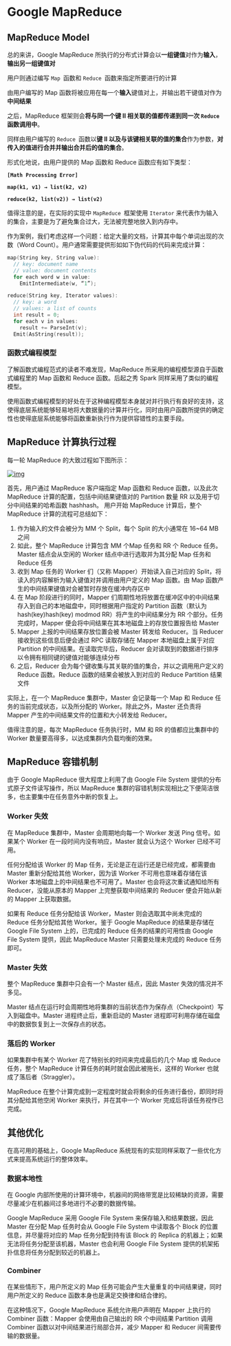 # **Google MapReduce**

## **MapReduce Model**

总的来讲，Google MapReduce 所执行的分布式计算会以**一组键值**对作为**输入**，**输出另一组键值对**

用户则通过编写 `Map `函数和 `Reduce `函数来指定所要进行的计算

由用户编写的 Map 函数将被应用在每一个**输入**键值对上，并输出若干键值对作为**中间结果**

之后，MapReduce 框架则会**将与同一个键 II 相关联的值都传递到同一次 `Reduce `函数调用中**。

同样由用户编写的 `Reduce `函数以**键 II 以及与该键相关联的值的集合**作为参数，**对传入的值进行合并并输出合并后的值的集合**。

形式化地说，由用户提供的 Map 函数和 Reduce 函数应有如下类型：

**`[Math Processing Error] `**

**`map(k1, v1) → list(k2, v2) `**

**`reduce(k2, list(v2)) → list(v2)`**

值得注意的是，在实际的实现中 `MapReduce `框架使用 `Iterator` 来代表作为输入的集合，主要是为了避免集合过大，无法被完整地放入到内存中。

作为案例，我们考虑这样一个问题：给定大量的文档，计算其中每个单词出现的次数（Word Count）。用户通常需要提供形如如下伪代码的代码来完成计算：

```c++
map(String key, String value):
  // key: document name
  // value: document contents
  for each word w in value:
    EmitIntermediate(w, “1”);

reduce(String key, Iterator values):
  // key: a word
  // values: a list of counts
  int result = 0;
  for each v in values:
    result += ParseInt(v);
  Emit(AsString(result));
```

### **函数式编程模型**

了解函数式编程范式的读者不难发现，MapReduce 所采用的编程模型源自于函数式编程里的 Map 函数和 Reduce 函数。后起之秀 Spark 同样采用了类似的编程模型。

使用函数式编程模型的好处在于这种编程模型本身就对并行执行有良好的支持，这使得底层系统能够轻易地将大数据量的计算并行化，同时由用户函数所提供的确定性也使得底层系统能够将函数重新执行作为提供容错性的主要手段。

## MapReduce 计算执行过程

每一轮 MapReduce 的大致过程如下图所示：

[![img](https://mr-dai.github.io/img/mapreduce_summary/mapreduce_architecture.png)](https://mr-dai.github.io/img/mapreduce_summary/mapreduce_architecture.png)

首先，用户通过 MapReduce 客户端指定 Map 函数和 Reduce 函数，以及此次 MapReduce 计算的配置，包括中间结果键值对的 Partition 数量 RR 以及用于切分中间结果的哈希函数 hashhash。
用户开始 MapReduce 计算后，整个 MapReduce 计算的流程可总结如下：

1. 作为输入的文件会被分为 MM 个 Split，每个 Split 的大小通常在 16~64 MB 之间
2. 如此，整个 MapReduce 计算包含 MM 个Map 任务和 RR 个 Reduce 任务。Master 结点会从空闲的 Worker 结点中进行选取并为其分配 Map 任务和 Reduce 任务
3. 收到 Map 任务的 Worker 们（又称 Mapper）开始读入自己对应的 Split，将读入的内容解析为输入键值对并调用由用户定义的 Map 函数。由 Map 函数产生的中间结果键值对会被暂时存放在缓冲内存区中
4. 在 Map 阶段进行的同时，Mapper 们周期性地将放置在缓冲区中的中间结果存入到自己的本地磁盘中，同时根据用户指定的 Partition 函数（默认为 hash(key)hash(key) modmod RR）将产生的中间结果分为 RR 个部分。任务完成时，Mapper 便会将中间结果在其本地磁盘上的存放位置报告给 Master
5. Mapper 上报的中间结果存放位置会被 Master 转发给 Reducer。当 Reducer 接收到这些信息后便会通过 RPC 读取存储在 Mapper 本地磁盘上属于对应 Partition 的中间结果。在读取完毕后，Reducer 会对读取到的数据进行排序以令拥有相同键的键值对能够连续分布
6. 之后，Reducer 会为每个键收集与其关联的值的集合，并以之调用用户定义的 Reduce 函数。Reduce 函数的结果会被放入到对应的 Reduce Partition 结果文件

实际上，在一个 MapReduce 集群中，Master 会记录每一个 Map 和 Reduce 任务的当前完成状态，以及所分配的 Worker。除此之外，Master 还负责将 Mapper 产生的中间结果文件的位置和大小转发给 Reducer。

值得注意的是，每次 MapReduce 任务执行时，MM 和 RR 的值都应比集群中的 Worker 数量要高得多，以达成集群内负载均衡的效果。

## **MapReduce 容错机制**

由于 Google MapReduce 很大程度上利用了由 Google File System 提供的分布式原子文件读写操作，所以 MapReduce 集群的容错机制实现相比之下便简洁很多，也主要集中在任务意外中断的恢复上。

### **Worker 失效**

在 MapReduce 集群中，Master 会周期地向每一个 Worker 发送 Ping 信号。如果某个 Worker 在一段时间内没有响应，Master 就会认为这个 Worker 已经不可用。

任何分配给该 Worker 的 Map 任务，无论是正在运行还是已经完成，都需要由 Master 重新分配给其他 Worker，因为该 Worker 不可用也意味着存储在该 Worker 本地磁盘上的中间结果也不可用了。Master 也会将这次重试通知给所有 Reducer，没能从原本的 Mapper 上完整获取中间结果的 Reducer 便会开始从新的 Mapper 上获取数据。

如果有 Reduce 任务分配给该 Worker，Master 则会选取其中尚未完成的 Reduce 任务分配给其他 Worker。鉴于 Google MapReduce 的结果是存储在 Google File System 上的，已完成的 Reduce 任务的结果的可用性由 Google File System 提供，因此 MapReduce Master 只需要处理未完成的 Reduce 任务即可。

### **Master 失效**

整个 MapReduce 集群中只会有一个 Master 结点，因此 Master 失效的情况并不多见。

Master 结点在运行时会周期性地将集群的当前状态作为保存点（Checkpoint）写入到磁盘中。Master 进程终止后，重新启动的 Master 进程即可利用存储在磁盘中的数据恢复到上一次保存点的状态。

### **落后的 Worker**

如果集群中有某个 Worker 花了特别长的时间来完成最后的几个 Map 或 Reduce 任务，整个 MapReduce 计算任务的耗时就会因此被拖长，这样的 Worker 也就成了落后者（Straggler）。

MapReduce 在整个计算完成到一定程度时就会将剩余的任务进行备份，即同时将其分配给其他空闲 Worker 来执行，并在其中一个 Worker 完成后将该任务视作已完成。

## **其他优化**

在高可用的基础上，Google MapReduce 系统现有的实现同样采取了一些优化方式来提高系统运行的整体效率。

### **数据本地性**

在 Google 内部所使用的计算环境中，机器间的网络带宽是比较稀缺的资源，需要尽量减少在机器间过多地进行不必要的数据传输。

Google MapReduce 采用 Google File System 来保存输入和结果数据，因此 Master 在分配 Map 任务时会从 Google File System 中读取各个 Block 的位置信息，并尽量将对应的 Map 任务分配到持有该 Block 的 Replica 的机器上；如果无法将任务分配至该机器，Master 也会利用 Google File System 提供的机架拓扑信息将任务分配到较近的机器上。

### **Combiner**

在某些情形下，用户所定义的 Map 任务可能会产生大量重复的中间结果键，同时用户所定义的 Reduce 函数本身也是满足交换律和结合律的。

在这种情况下，Google MapReduce 系统允许用户声明在 Mapper 上执行的 Combiner 函数：Mapper 会使用由自己输出的 RR 个中间结果 Partition 调用 Combiner 函数以对中间结果进行局部合并，减少 Mapper 和 Reducer 间需要传输的数据量。